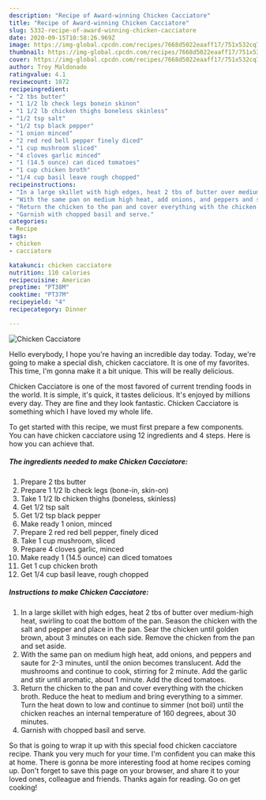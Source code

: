 ```yaml
---
description: "Recipe of Award-winning Chicken Cacciatore"
title: "Recipe of Award-winning Chicken Cacciatore"
slug: 5332-recipe-of-award-winning-chicken-cacciatore
date: 2020-09-15T10:58:26.969Z
image: https://img-global.cpcdn.com/recipes/7668d5022eaaff17/751x532cq70/chicken-cacciatore-recipe-main-photo.jpg
thumbnail: https://img-global.cpcdn.com/recipes/7668d5022eaaff17/751x532cq70/chicken-cacciatore-recipe-main-photo.jpg
cover: https://img-global.cpcdn.com/recipes/7668d5022eaaff17/751x532cq70/chicken-cacciatore-recipe-main-photo.jpg
author: Troy Maldonado
ratingvalue: 4.1
reviewcount: 1072
recipeingredient:
- "2 tbs butter"
- "1 1/2 lb check legs bonein skinon"
- "1 1/2 lb chicken thighs boneless skinless"
- "1/2 tsp salt"
- "1/2 tsp black pepper"
- "1 onion minced"
- "2 red red bell pepper finely diced"
- "1 cup mushroom sliced"
- "4 cloves garlic minced"
- "1 (14.5 ounce) can diced tomatoes"
- "1 cup chicken broth"
- "1/4 cup basil leave rough chopped"
recipeinstructions:
- "In a large skillet with high edges, heat 2 tbs of butter over medium-high heat, swirling to coat the bottom of the pan. Season the chicken with the salt and pepper and place in the pan. Sear the chicken until golden brown, about 3 minutes on each side. Remove the chicken from the pan and set aside."
- "With the same pan on medium high heat, add onions, and peppers and saute for 2-3 minutes, until the onion becomes translucent. Add the mushrooms and continue to cook, stirring for 2 minute. Add the garlic and stir until aromatic, about 1 minute. Add the diced tomatoes."
- "Return the chicken to the pan and cover everything with the chicken broth. Reduce the heat to medium and bring everything to a simmer. Turn the heat down to low and continue to simmer (not boil) until the chicken reaches an internal temperature of 160 degrees, about 30 minutes."
- "Garnish with chopped basil and serve."
categories:
- Recipe
tags:
- chicken
- cacciatore

katakunci: chicken cacciatore 
nutrition: 110 calories
recipecuisine: American
preptime: "PT38M"
cooktime: "PT37M"
recipeyield: "4"
recipecategory: Dinner

---
```



![Chicken Cacciatore](https://img-global.cpcdn.com/recipes/7668d5022eaaff17/751x532cq70/chicken-cacciatore-recipe-main-photo.jpg)

Hello everybody, I hope you're having an incredible day today. Today, we're going to make a special dish, chicken cacciatore. It is one of my favorites. This time, I'm gonna make it a bit unique. This will be really delicious.

Chicken Cacciatore is one of the most favored of current trending foods in the world. It is simple, it's quick, it tastes delicious. It's enjoyed by millions every day. They are fine and they look fantastic. Chicken Cacciatore is something which I have loved my whole life.




To get started with this recipe, we must first prepare a few components. You can have chicken cacciatore using 12 ingredients and 4 steps. Here is how you can achieve that.

<!--inarticleads1-->

##### The ingredients needed to make Chicken Cacciatore:

1. Prepare 2 tbs butter
1. Prepare 1 1/2 lb check legs (bone-in, skin-on)
1. Take 1 1/2 lb chicken thighs (boneless, skinless)
1. Get 1/2 tsp salt
1. Get 1/2 tsp black pepper
1. Make ready 1 onion, minced
1. Prepare 2 red red bell pepper, finely diced
1. Take 1 cup mushroom, sliced
1. Prepare 4 cloves garlic, minced
1. Make ready 1 (14.5 ounce) can diced tomatoes
1. Get 1 cup chicken broth
1. Get 1/4 cup basil leave, rough chopped




<!--inarticleads2-->

##### Instructions to make Chicken Cacciatore:

1. In a large skillet with high edges, heat 2 tbs of butter over medium-high heat, swirling to coat the bottom of the pan. Season the chicken with the salt and pepper and place in the pan. Sear the chicken until golden brown, about 3 minutes on each side. Remove the chicken from the pan and set aside.
1. With the same pan on medium high heat, add onions, and peppers and saute for 2-3 minutes, until the onion becomes translucent. Add the mushrooms and continue to cook, stirring for 2 minute. Add the garlic and stir until aromatic, about 1 minute. Add the diced tomatoes.
1. Return the chicken to the pan and cover everything with the chicken broth. Reduce the heat to medium and bring everything to a simmer. Turn the heat down to low and continue to simmer (not boil) until the chicken reaches an internal temperature of 160 degrees, about 30 minutes.
1. Garnish with chopped basil and serve.




So that is going to wrap it up with this special food chicken cacciatore recipe. Thank you very much for your time. I'm confident you can make this at home. There is gonna be more interesting food at home recipes coming up. Don't forget to save this page on your browser, and share it to your loved ones, colleague and friends. Thanks again for reading. Go on get cooking!
